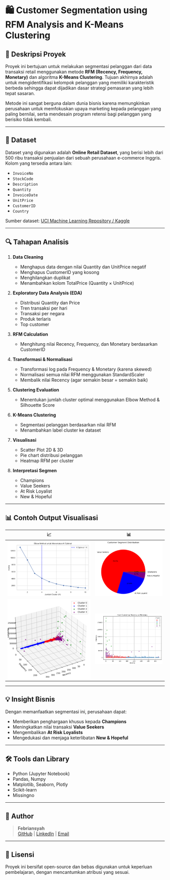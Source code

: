 # 🛍️ Customer Segmentation using RFM Analysis and K-Means Clustering

## 📌 Deskripsi Proyek

Proyek ini bertujuan untuk melakukan segmentasi pelanggan dari data transaksi retail menggunakan metode **RFM (Recency, Frequency, Monetary)** dan algoritma **K-Means Clustering**. Tujuan akhirnya adalah untuk mengidentifikasi kelompok pelanggan yang memiliki karakteristik berbeda sehingga dapat dijadikan dasar strategi pemasaran yang lebih tepat sasaran.

Metode ini sangat berguna dalam dunia bisnis karena memungkinkan perusahaan untuk memfokuskan upaya marketing kepada pelanggan yang paling bernilai, serta mendesain program retensi bagi pelanggan yang berisiko tidak kembali.

---

## 📁 Dataset

Dataset yang digunakan adalah **Online Retail Dataset**, yang berisi lebih dari 500 ribu transaksi penjualan dari sebuah perusahaan e-commerce Inggris. Kolom yang tersedia antara lain:
- `InvoiceNo`
- `StockCode`
- `Description`
- `Quantity`
- `InvoiceDate`
- `UnitPrice`
- `CustomerID`
- `Country`

Sumber dataset: [UCI Machine Learning Repository / Kaggle](https://archive.ics.uci.edu/ml/datasets/online+retail)

---

## 🔍 Tahapan Analisis

1. **Data Cleaning**
   - Menghapus data dengan nilai Quantity dan UnitPrice negatif
   - Menghapus CustomerID yang kosong
   - Menghilangkan duplikat
   - Menambahkan kolom TotalPrice (Quantity × UnitPrice)

2. **Exploratory Data Analysis (EDA)**
   - Distribusi Quantity dan Price
   - Tren transaksi per hari
   - Transaksi per negara
   - Produk terlaris
   - Top customer

3. **RFM Calculation**
   - Menghitung nilai Recency, Frequency, dan Monetary berdasarkan CustomerID

4. **Transformasi & Normalisasi**
   - Transformasi log pada Frequency & Monetary (karena skewed)
   - Normalisasi semua nilai RFM menggunakan StandardScaler
   - Membalik nilai Recency (agar semakin besar = semakin baik)

5. **Clustering Evaluation**
   - Menentukan jumlah cluster optimal menggunakan Elbow Method & Silhouette Score

6. **K-Means Clustering**
   - Segmentasi pelanggan berdasarkan nilai RFM
   - Menambahkan label cluster ke dataset

7. **Visualisasi**
   - Scatter Plot 2D & 3D
   - Pie chart distribusi pelanggan
   - Heatmap RFM per cluster

8. **Interpretasi Segmen**
   - Champions
   - Value Seekers
   - At Risk Loyalist
   - New & Hopeful

---

## 📊 Contoh Output Visualisasi

| 📈 | 📊 |
|----|----|
| ![Elbow](./Elbow.png) | ![PieChart](./PieChart.png) |
| ![3D Scatter](./Scaterplot3D.png) | ![RFM Heatmap](./Scaterplot2D.png) |

---

## 💡 Insight Bisnis

Dengan memanfaatkan segmentasi ini, perusahaan dapat:
- Memberikan penghargaan khusus kepada **Champions**
- Meningkatkan nilai transaksi **Value Seekers**
- Mengembalikan **At Risk Loyalists**
- Mengedukasi dan menjaga keterlibatan **New & Hopeful**

---

## 🛠️ Tools dan Library

- Python (Jupyter Notebook)
- Pandas, Numpy
- Matplotlib, Seaborn, Plotly
- Scikit-learn
- Missingno

---

## 👤 Author

> **Febriansyah**  
> [GitHub](https://github.com/Fbriansyahh) | [LinkedIn](www.linkedin.com/in/febriansyah-ti) | [Email](febriansyah1467@gmail.com)

---

## 📁 Lisensi

Proyek ini bersifat open-source dan bebas digunakan untuk keperluan pembelajaran, dengan mencantumkan atribusi yang sesuai.


